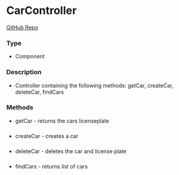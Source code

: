 # CarController  
[GitHub Repo](https://github.com/derek-sweetman/springbootapp/tree/master/src/main/java/com/myapp)  
### Type  
- Component  
### Description  
- Controller containing the following methods: getCar, createCar, deleteCar, findCars  
### Methods  
- getCar - returns the cars licenseplate  
###   
- createCar - creates a car  
###   
- deleteCar - deletes the car and license plate  
###   
- findCars - returns list of cars  

